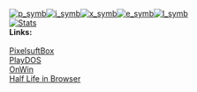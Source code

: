 [![p_symb](https://pixelsuft-github-stats.herokuapp.com/get_random_symbol?symbol=p)](https://github.com/Pixelsuft/)[![i_symb](https://pixelsuft-github-stats.herokuapp.com/get_random_symbol?symbol=i)](https://github.com/Pixelsuft/)[![x_symb](https://pixelsuft-github-stats.herokuapp.com/get_random_symbol?symbol=x)](https://github.com/Pixelsuft/)[![e_symb](https://pixelsuft-github-stats.herokuapp.com/get_random_symbol?symbol=e)](https://github.com/Pixelsuft/)[![l_symb](https://pixelsuft-github-stats.herokuapp.com/get_random_symbol?symbol=l)](https://github.com/Pixelsuft/)<br />
[![Stats](https://github-readme-stats.vercel.app/api?username=pixelsuft&show_icons=true)](https://github.com/Pixelsuft/) <br />
**Links:** <br /><br />
[PixelsuftBox](https://pixelsuftbox.herokuapp.com/) <br />
[PlayDOS](https://pixelsuft.github.io/playdos/) <br />
[OnWin](https://pixelsuft.github.io/onwin/) <br />
[Half Life in Browser](https://pixelsuft.github.io/hl/)
